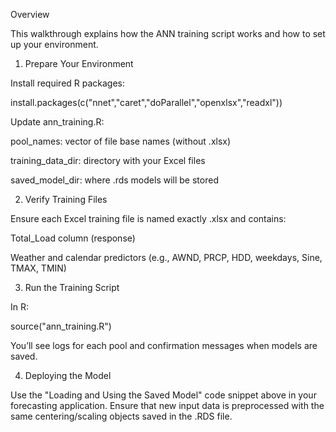 Overview

This walkthrough explains how the ANN training script works and how to set up your environment.

1. Prepare Your Environment

Install required R packages:

install.packages(c("nnet","caret","doParallel","openxlsx","readxl"))

Update ann_training.R:

pool_names: vector of file base names (without .xlsx)

training_data_dir: directory with your Excel files

saved_model_dir: where .rds models will be stored

2. Verify Training Files

Ensure each Excel training file is named exactly <PoolName>.xlsx and contains:

Total_Load column (response)

Weather and calendar predictors (e.g., AWND, PRCP, HDD, weekdays, Sine, TMAX, TMIN)

3. Run the Training Script

In R:

source("ann_training.R")

You’ll see logs for each pool and confirmation messages when models are saved.

4. Deploying the Model

Use the "Loading and Using the Saved Model" code snippet above in your forecasting application. Ensure that new input data is preprocessed with the same centering/scaling objects saved in the .RDS file.

